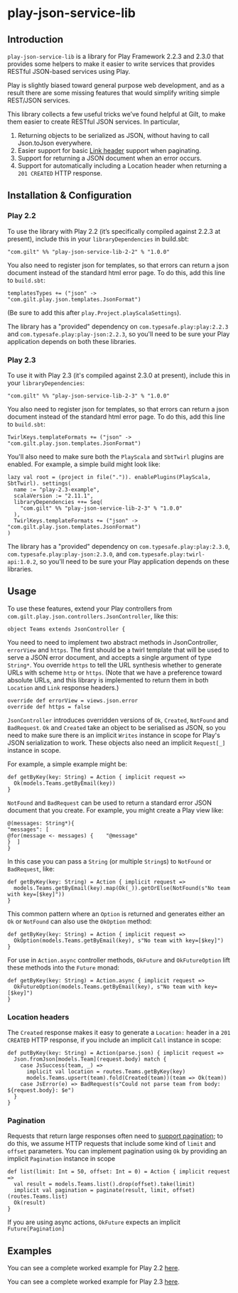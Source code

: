 
# play-json-service-lib

## Introduction

`play-json-service-lib` is a library for Play Framework 2.2.3 and 2.3.0 that provides some helpers to make it easier to write services that provides RESTful JSON-based services using Play.

Play is slightly biased toward general purpose web development, and as a result there are some missing features that would simplify writing simple REST/JSON services.

This library collects a few useful tricks we’ve found helpful at Gilt, to make them easier to create RESTful JSON services. In particular,

1. Returning objects to be serialized as JSON, without having to call Json.toJson everywhere.
2. Easier support for basic [Link header](http://tools.ietf.org/html/rfc5988#section-5) support when paginating.
3. Support for returning a JSON document when an error occurs.
4. Support for automatically including a Location header when returning a `201 CREATED` HTTP response.

## Installation & Configuration

### Play 2.2

To use the library with Play 2.2 (it’s specifically compiled against 2.2.3 at present), include this in your `libraryDependencies` in build.sbt:

    "com.gilt" %% "play-json-service-lib-2-2" % "1.0.0"

You also need to register json for templates, so that errors can return a json document instead of the standard html error page. To do this, add this line to `build.sbt`:

    templatesTypes += ("json" -> "com.gilt.play.json.templates.JsonFormat")

(Be sure to add this after `play.Project.playScalaSettings`).

The library has a "provided" dependency on `com.typesafe.play:play:2.2.3` and `com.typesafe.play:play-json:2.2.3`, so you'll need to be sure your Play application depends on both these libraries.

### Play 2.3

To use it with Play 2.3 (it's compiled against 2.3.0 at present), include this in your `libraryDependencies`:

    "com.gilt" %% "play-json-service-lib-2-3" % "1.0.0"

You also need to register json for templates, so that errors can return a json document instead of the standard html error page. To do this, add this line to `build.sbt`:

    TwirlKeys.templateFormats += ("json" -> "com.gilt.play.json.templates.JsonFormat")

You'll also need to make sure both the `PlayScala` and `SbtTwirl` plugins are enabled.  For example, a simple build might look like:

    lazy val root = (project in file(".")). enablePlugins(PlayScala, SbtTwirl). settings(
      name := "play-2.3-example",
      scalaVersion := "2.11.1",
      libraryDependencies ++= Seq(
        "com.gilt" %% "play-json-service-lib-2-3" % "1.0.0"
      ),
      TwirlKeys.templateFormats += ("json" -> "com.gilt.play.json.templates.JsonFormat")
    )

The library has a "provided" dependency on `com.typesafe.play:play:2.3.0`, `com.typesafe.play:play-json:2.3.0`, and `com.typesafe.play:twirl-api:1.0.2`, so you'll need to be sure your Play application depends on these libraries.

## Usage

To use these features, extend your Play controllers from `com.gilt.play.json.controllers.JsonController`, like this:

    object Teams extends JsonController {

You need to need to implement two abstract methods in JsonController, `errorView` and `https`.  The first should be a twirl template that will be used to serve a JSON error document, and accepts a single argument of type `String*`.  You override `https` to tell the URL synthesis whether to generate URLs with scheme `http` or `https`. (Note that we have a preference toward absolute URLs, and this library is implemented to return them in both `Location` and `Link` response headers.)

    override def errorView = views.json.error
    override def https = false

`JsonController` introduces overridden versions of `Ok`, `Created`, `NotFound` and `BadRequest`.  `Ok` and `Created` take an object to be serialised as JSON, so you need to make sure there is an implicit `Writes` instance in scope for Play's JSON serialization to work.  These objects also need an implicit `Request[_]` instance in scope.

For example, a simple example might be:

    def getByKey(key: String) = Action { implicit request =>
      Ok(models.Teams.getByEmail(key))
    }

`NotFound` and `BadRequest` can be used to return a standard error JSON document that you create.  For example, you might create a Play view like:

    @(messages: String*){
    "messages": [
    @for(message <- messages) {    "@message"
    }  ]
    }

In this case you can pass a `String` (or multiple `String`s) to `NotFound` or `BadRequest`, like:

    def getByKey(key: String) = Action { implicit request =>
      models.Teams.getByEmail(key).map(Ok(_)).getOrElse(NotFound(s"No team with key=[$key]"))
    }

This common pattern where an `Option` is returned and generates either an `Ok` or `NotFound` can also use the `OkOption` method:

    def getByKey(key: String) = Action { implicit request =>
      OkOption(models.Teams.getByEmail(key), s"No team with key=[$key]")
    }

For use in `Action.async` controller methods, `OkFuture` and `OkFutureOption` lift these methods into the `Future` monad:

    def getByKey(key: String) = Action.async { implicit request =>
      OkFutureOption(models.Teams.getByEmail(key), s"No team with key=[$key]")
    }


### Location headers

The `Created` response makes it easy to generate a `Location:` header in a `201 CREATED` HTTP response, if you include an implicit `Call` instance in scope:

    def putByKey(key: String) = Action(parse.json) { implicit request =>
      Json.fromJson[models.Team](request.body) match {
        case JsSuccess(team, _) =>
          implicit val location = routes.Teams.getByKey(key)
          models.Teams.upsert(team).fold(Created(team))(team => Ok(team))
        case JsError(e) => BadRequest(s"Could not parse team from body: ${request.body}: $e")
      }
    }

### Pagination

Requests that return large responses often need to [support pagination](http://tools.ietf.org/html/rfc5988#section-5); to do this, we assume HTTP requests that include some kind of `limit` and `offset` parameters. You can implement pagination using `Ok` by providing an implicit `Pagination` instance in scope

    def list(limit: Int = 50, offset: Int = 0) = Action { implicit request =>
      val result = models.Teams.list().drop(offset).take(limit)
      implicit val pagination = paginate(result, limit, offset)(routes.Teams.list)
      Ok(result)
    }

If you are using async actions, `OkFuture` expects an implicit `Future[Pagination]`

## Examples

You can see a complete worked example for Play 2.2 [here](https://github.com/gilt/play-json-service-lib/tree/master/play-2.2-example).

You can see a complete worked example for Play 2.3 [here](https://github.com/gilt/play-json-service-lib/tree/master/play-2.3-example).
